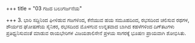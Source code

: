 +++
title = "03 ಗಜದ ಬಲುಗರ್ಜನೆಯ"

+++
3. ಭಾರಿ ಸದ್ದಿನಿಂದ ಘೀಳಿಡುವ ಗಜಗಳಿಂದ, ಕೆನೆಯುವ ಹಯ ಸಮೂಹದಿಂದ, ರಭಸದಿಂದ ಚಲಿಸುವ ರಥಗಳ, ಶೌರ್ಯದ ಘೋಷಣೆಯ ಸೈನಿಕರ, ರಭಸದಿಂದ ಮೊಳಗುವ ಉನ್ನತವಾದ ಬಾಗಿದ ಕಹಳೆಗಳಿಂದ ದಿಗ್‍ತಟಗಳು ಪ್ರತಿಧ್ವನಿಸುವಂತೆ ಮಾಡುವ ರಾಯಭೇರಿಗಳ ವಿಜಯಶಾಲಿಸೇನೆ ಪ್ರಳಯ ಸಾಗರಕ್ಕೆ ಭೂಷಣ ಪ್ರಾಯವಾಗಿ ಶೋಭಿಸಿತು.